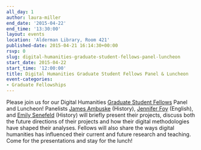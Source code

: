 ```yaml
---
all_day: 1
author: laura-miller
end_date: '2015-04-22'
end_time: '13:30:00'
layout: events
location: 'Alderman Library, Room 421'
published-date: 2015-04-21 16:14:30+00:00
rsvp: 0
slug: digital-humanities-graduate-student-fellows-panel-luncheon
start_date: 2015-04-22
start_time: '12:00:00'
title: Digital Humanities Graduate Student Fellows Panel & Luncheon
event-categories:
- Graduate Fellowships
---
```


Please join us for our Digital Humanities [Graduate Student Fellows](http://scholarslab.org/graduate-fellowships/) Panel and Luncheon! Panelists [James ](http://scholarslab.org/people/james-ambuske/)[Ambuske](http://scholarslab.org/people/james-ambuske/) (History), [Jennifer Foy](http://scholarslab.org/people/jennifer-foy/) (English), and [Emily Senefeld](http://scholarslab.org/people/emily-senefeld/) (History) will briefly present their projects, discuss both the future directions of their projects and how their digital methodologies have shaped their analyses. Fellows will also share the ways digital humanities has influenced their current and future research and teaching. Come for the presentations and stay for the lunch!

